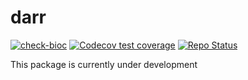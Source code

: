 
# darr

<!-- badges: start -->
[![check-bioc](https://github.com/baerlachlan/darr/actions/workflows/check-bioc.yml/badge.svg)](https://github.com/baerlachlan/darr/actions/workflows/check-bioc.yml)
[![Codecov test coverage](https://codecov.io/gh/baerlachlan/darr/branch/devel/graph/badge.svg)](https://app.codecov.io/gh/baerlachlan/darr?branch=devel)
[![Repo Status](https://img.shields.io/badge/repo%20status-Active-green.svg)](https://shields.io/)
<!-- badges: end -->

This package is currently under development
